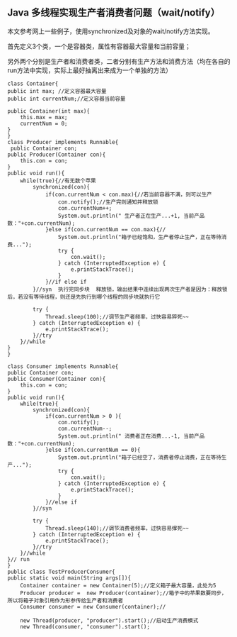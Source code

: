 ## Java 多线程实现生产者消费者问题（wait/notify） ##

本文参考网上一些例子，使用synchronized及对象的wait/notify方法实现。

首先定义3个类，一个是容器类，属性有容器最大容量和当前容量；

另外两个分别是生产者和消费者类，二者分别有生产方法和消费方法（均在各自的run方法中实现，实际上最好抽离出来成为一个单独的方法）


 
	class Container{
    public int max; //定义容器最大容量
    public int currentNum;//定义容器当前容量
     
    public Container(int max){
        this.max = max;
        currentNum = 0;
    }
	}
	class Producer implements Runnable{
   	 public Container con;
    public Producer(Container con){
        this.con = con;
    }
    public void run(){
        while(true){//有无数个苹果
            synchronized(con){
                if(con.currentNum < con.max){//若当前容器不满，则可以生产
                    con.notify();//生产完则通知并释放锁
                    con.currentNum++;
                    System.out.println(" 生产者正在生产...+1, 当前产品数："+con.currentNum);
                }else if(con.currentNum == con.max){//
                    System.out.println("箱子已经饱和，生产者停止生产，正在等待消费..."); 
                    try {
                        con.wait();
                    } catch (InterruptedException e) {
                        e.printStackTrace();
                    }
                }//if else if               
            }//syn  执行完同步块  释放锁，输出结果中连续出现两次生产者是因为：释放锁后，若没有等待线程，则还是先执行到哪个线程的同步块就执行它
             
            try {
                Thread.sleep(100);//调节生产者频率，过快容易猝死~~
            } catch (InterruptedException e) {
                e.printStackTrace();
            }//try
        }//while
    }
	}
 
	class Consumer implements Runnable{
    public Container con;
    public Consumer(Container con){
        this.con = con;
    }
    public void run(){
        while(true){
            synchronized(con){
                if(con.currentNum > 0 ){
                    con.notify();
                    con.currentNum--;
                    System.out.println(" 消费者正在消费...-1, 当前产品数："+con.currentNum);
                }else if(con.currentNum == 0){
                    System.out.println("箱子已经空了，消费者停止消费，正在等待生产..."); 
                    try {
                        con.wait();
                    } catch (InterruptedException e) {
                        e.printStackTrace();
                    }
                }//else if              
            }//syn      
             
            try {
                Thread.sleep(140);//调节消费者频率，过快容易撑死~~
            } catch (InterruptedException e) {
                e.printStackTrace();
            }//try
        }//while
    }// run
	}
	public class TestProducerConsumer{
    public static void main(String args[]){
        Container container = new Container(5);//定义箱子最大容量，此处为5
        Producer producer =  new Producer(container);//箱子中的苹果数要同步，所以将箱子对象引用作为形参传给生产者和消费者
        Consumer consumer = new Consumer(container);//
         
        new Thread(producer, "producer").start();//启动生产消费模式
        new Thread(consumer, "consumer").start();


